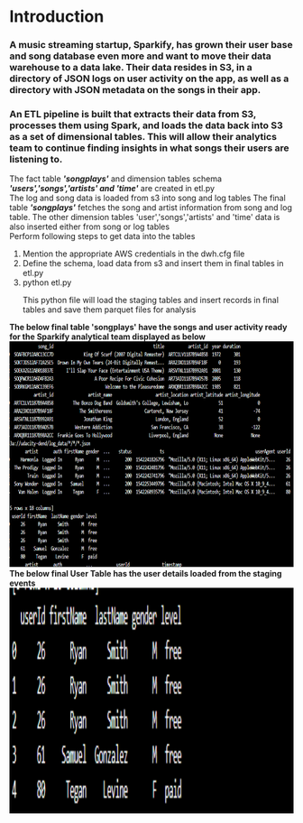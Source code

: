 <h1>Introduction</h1>
<h3>
A music streaming startup, Sparkify, has grown their user base and song database even more and want to move their data warehouse to a data lake. Their data resides in S3, in a directory of JSON logs on user activity on the app, as well as a directory with JSON metadata on the songs in their app.</h3>
<h3>An ETL pipeline is built that extracts their data from S3, processes them using Spark, and loads the data back into S3 as a set of dimensional tables. This will allow their analytics team to continue finding insights in what songs their users are listening to.</h3>
<p>The fact table <strong><em>'songplays'</em></strong> and dimension tables schema <strong><em>'users','songs','artists' and 'time'</em></strong> are created in etl.py<br>
The log and song data is loaded from s3 into song and log tables
The final table <strong><em>'songplays'</em></strong> fetches the song and artist information from song and log table. The other dimension tables 'user','songs','artists' and 'time' data is also inserted either from song or log tables<br>
Perform following steps to get data into the tables <br>
<ol>
<li>Mention the appropriate AWS credentials in the dwh.cfg file</li>
<li>Define the schema, load data from s3 and insert them in final tables in etl.py</li>
<li>python etl.py</li>
    <p>This python file will load the staging tables and insert records in final tables and save them parquet files for analysis</p>
</ol>
<strong>The below final table 'songplays' have the songs and user activity ready for the Sparkify analytical team displayed as below</strong>
<img src="DataLakeScreenshots.PNG" width="1500" height="400" alt="Screenshot"/>
<strong>The below final User Table has the user details loaded from the staging events</strong>
<img src="DataLakeUsersTable.PNG" width="1500" height="400" alt="Screenshot"/>
</p> 
